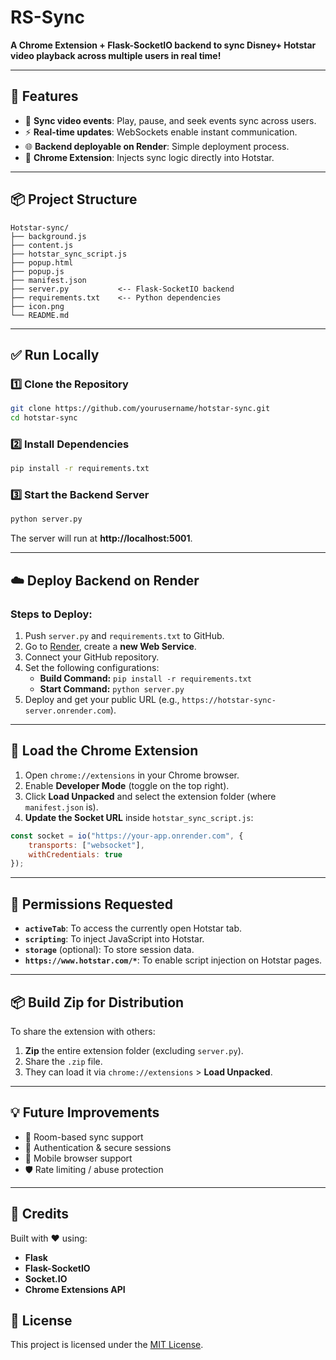 # RS-Sync

**A Chrome Extension + Flask-SocketIO backend to sync Disney+ Hotstar video playback across multiple users in real time!**

---

## 🚀 Features

- 🎥 **Sync video events**: Play, pause, and seek events sync across users.
- ⚡ **Real-time updates**: WebSockets enable instant communication.
- 🌐 **Backend deployable on Render**: Simple deployment process.
- 🧩 **Chrome Extension**: Injects sync logic directly into Hotstar.

---

## 📦 Project Structure

```
Hotstar-sync/
├── background.js
├── content.js
├── hotstar_sync_script.js
├── popup.html
├── popup.js
├── manifest.json
├── server.py           <-- Flask-SocketIO backend
├── requirements.txt    <-- Python dependencies
├── icon.png
└── README.md
```

---

## ✅ Run Locally

### 1️⃣ Clone the Repository
```bash
git clone https://github.com/yourusername/hotstar-sync.git
cd hotstar-sync
```

### 2️⃣ Install Dependencies
```bash
pip install -r requirements.txt
```

### 3️⃣ Start the Backend Server
```bash
python server.py
```
The server will run at **http://localhost:5001**.

---

## ☁️ Deploy Backend on Render

### Steps to Deploy:
1. Push `server.py` and `requirements.txt` to GitHub.
2. Go to [Render](https://render.com), create a **new Web Service**.
3. Connect your GitHub repository.
4. Set the following configurations:
   - **Build Command:** `pip install -r requirements.txt`
   - **Start Command:** `python server.py`
5. Deploy and get your public URL (e.g., `https://hotstar-sync-server.onrender.com`).

---

## 🧩 Load the Chrome Extension

1. Open `chrome://extensions` in your Chrome browser.
2. Enable **Developer Mode** (toggle on the top right).
3. Click **Load Unpacked** and select the extension folder (where `manifest.json` is).
4. **Update the Socket URL** inside `hotstar_sync_script.js`:

```js
const socket = io("https://your-app.onrender.com", {
    transports: ["websocket"],
    withCredentials: true
});
```

---

## 🔐 Permissions Requested

- **`activeTab`**: To access the currently open Hotstar tab.
- **`scripting`**: To inject JavaScript into Hotstar.
- **`storage`** (optional): To store session data.
- **`https://www.hotstar.com/*`**: To enable script injection on Hotstar pages.

---

## 📦 Build Zip for Distribution

To share the extension with others:
1. **Zip** the entire extension folder (excluding `server.py`).
2. Share the `.zip` file.
3. They can load it via `chrome://extensions` > **Load Unpacked**.

---

## 💡 Future Improvements

- 🎯 Room-based sync support
- 🔐 Authentication & secure sessions
- 📱 Mobile browser support
- 🛡️ Rate limiting / abuse protection

---

## 🙌 Credits

Built with ❤️ using:

- **Flask**
- **Flask-SocketIO**
- **Socket.IO**
- **Chrome Extensions API**

## 📜 License

This project is licensed under the [MIT License](LICENSE).



